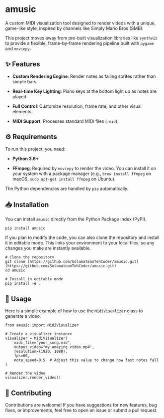 # amusic

A custom MIDI visualization tool designed to render videos with a unique, game-like style, inspired by channels like Simply Mario Bros (SMB).

This project moves away from pre-built visualization libraries like `synthviz` to provide a flexible, frame-by-frame rendering pipeline built with `pygame` and `moviepy`.

## ✨ Features

* **Custom Rendering Engine**: Render notes as falling sprites rather than simple bars.

* **Real-time Key Lighting**: Piano keys at the bottom light up as notes are played.

* **Full Control**: Customize resolution, frame rate, and other visual elements.

* **MIDI Support**: Processes standard MIDI files (`.mid`).

## ⚙️ Requirements

To run this project, you need:

* **Python 3.6+**

* **FFmpeg**: Required by `moviepy` to render the video. You can install it on your system with a package manager (e.g., `brew install ffmpeg` on macOS, `sudo apt-get install ffmpeg` on Ubuntu).

The Python dependencies are handled by `pip` automatically.

## 📥 Installation

You can install `amusic` directly from the Python Package Index (PyPI).

```
pip install amusic
```

If you plan to modify the code, you can also clone the repository and install it in editable mode. This links your environment to your local files, so any changes you make are instantly available.

```
# Clone the repository
git clone [https://github.com/SolamateanTehCoder/amusic.git](https://github.com/SolamateanTehCoder/amusic.git)
cd amusic

# Install in editable mode
pip install -e .
```

## 🚀 Usage

Here is a simple example of how to use the `MidiVisualizer` class to generate a video.

```
from amusic import MidiVisualizer

# Create a visualizer instance
visualizer = MidiVisualizer(
    midi_file="your_song.mid",
    output_video="my_amazing_video.mp4",
    resolution=(1920, 1080),
    fps=60,
    note_speed=0.5  # Adjust this value to change how fast notes fall
)

# Render the video
visualizer.render_video()
```

## 🤝 Contributing

Contributions are welcome! If you have suggestions for new features, bug fixes, or improvements, feel free to open an issue or submit a pull request.
